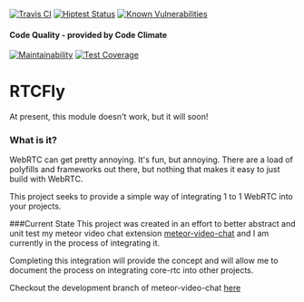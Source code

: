[![Travis CI](https://travis-ci.org/RTCFly/RTCFly.svg?branch=master)](https://travis-ci.org/RTCFly/RTCFly)
[![Hiptest Status](https://hiptest.net/badges/folder/373348)](https://hiptest.net/app/projects/66473/test-plan/folders/373348)
[![Known Vulnerabilities](https://snyk.io/test/github/rtcfly/rtcfly/badge.svg)](https://snyk.io/test/github/rtcfly/rtcfly)

#### Code Quality - provided by Code Climate 
[![Maintainability](https://api.codeclimate.com/v1/badges/f94a60d53c75dc4fbbe4/maintainability)](https://codeclimate.com/github/RTCFly/RTCFly/maintainability)
[![Test Coverage](https://api.codeclimate.com/v1/badges/f94a60d53c75dc4fbbe4/test_coverage)](https://codeclimate.com/github/RTCFly/RTCFly/test_coverage)
# RTCFly 
At present, this module doesn't work, but it will soon!

### What is it? 
WebRTC can get pretty annoying. It's fun, but annoying. There are a load of polyfills and frameworks out there, but nothing that makes it easy to just build with WebRTC. 

This project seeks to provide a simple way of integrating 1 to 1 WebRTC into your projects.


###Current State
This project was created in an effort to better abstract and unit test my meteor video chat extension
[meteor-video-chat](https://www.github.com/elmarti/meteor-video-chat) and I am currently in the process of integrating it.

Completing this integration will provide the concept and will allow me to document the process on integrating core-rtc into other projects. 

Checkout the development branch of meteor-video-chat [here](https://github.com/elmarti/meteor-video-chat/tree/integrate-with-core-js)
